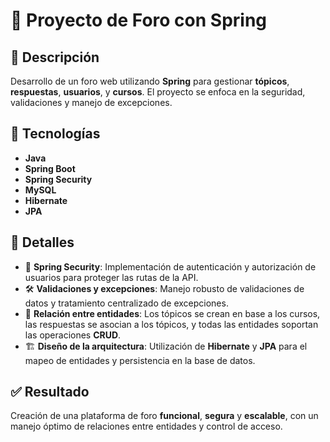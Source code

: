 # 📝 Proyecto de Foro con Spring

## 📄 Descripción
Desarrollo de un foro web utilizando **Spring** para gestionar **tópicos**, **respuestas**, **usuarios**, y **cursos**. El proyecto se enfoca en la seguridad, validaciones y manejo de excepciones.

## 🚀 Tecnologías
- **Java**
- **Spring Boot**
- **Spring Security**
- **MySQL**
- **Hibernate**
- **JPA**

## 📌 Detalles

- 🔐 **Spring Security**: Implementación de autenticación y autorización de usuarios para proteger las rutas de la API.
- 🛠️ **Validaciones y excepciones**: Manejo robusto de validaciones de datos y tratamiento centralizado de excepciones.
- 🧩 **Relación entre entidades**: Los tópicos se crean en base a los cursos, las respuestas se asocian a los tópicos, y todas las entidades soportan las operaciones **CRUD**.
- 🏗️ **Diseño de la arquitectura**: Utilización de **Hibernate** y **JPA** para el mapeo de entidades y persistencia en la base de datos.

## ✅ Resultado
Creación de una plataforma de foro **funcional**, **segura** y **escalable**, con un manejo óptimo de relaciones entre entidades y control de acceso.
